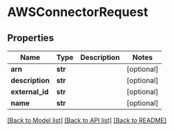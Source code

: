 # AWSConnectorRequest

## Properties
Name | Type | Description | Notes
------------ | ------------- | ------------- | -------------
**arn** | **str** |  | [optional] 
**description** | **str** |  | [optional] 
**external_id** | **str** |  | [optional] 
**name** | **str** |  | [optional] 

[[Back to Model list]](../README.md#documentation-for-models) [[Back to API list]](../README.md#documentation-for-api-endpoints) [[Back to README]](../README.md)


